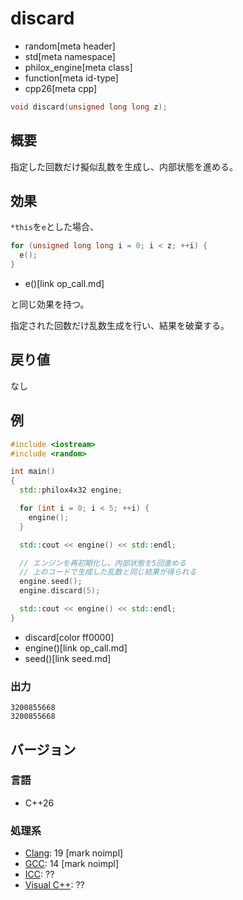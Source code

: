 # discard
* random[meta header]
* std[meta namespace]
* philox_engine[meta class]
* function[meta id-type]
* cpp26[meta cpp]

```cpp
void discard(unsigned long long z);
```

## 概要
指定した回数だけ擬似乱数を生成し、内部状態を進める。


## 効果
`*this`を`e`とした場合、

```cpp
for (unsigned long long i = 0; i < z; ++i) {
  e();
}
```
* e()[link op_call.md]

と同じ効果を持つ。

指定された回数だけ乱数生成を行い、結果を破棄する。


## 戻り値
なし


## 例
```cpp example
#include <iostream>
#include <random>

int main()
{
  std::philox4x32 engine;

  for (int i = 0; i < 5; ++i) {
    engine();
  }

  std::cout << engine() << std::endl;

  // エンジンを再初期化し、内部状態を5回進める
  // 上のコードで生成した乱数と同じ結果が得られる
  engine.seed();
  engine.discard(5);

  std::cout << engine() << std::endl;
}
```
* discard[color ff0000]
* engine()[link op_call.md]
* seed()[link seed.md]

### 出力
```
3200855668
3200855668
```

## バージョン
### 言語
- C++26

### 処理系
- [Clang](/implementation.md#clang): 19 [mark noimpl]
- [GCC](/implementation.md#gcc): 14 [mark noimpl]
- [ICC](/implementation.md#icc): ??
- [Visual C++](/implementation.md#visual_cpp): ??
